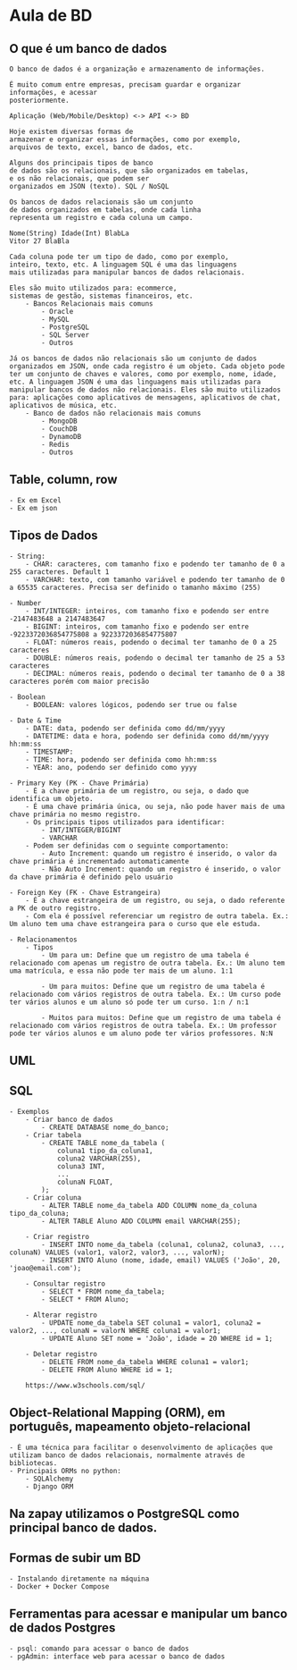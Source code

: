 # Aula de BD

## O que é um banco de dados
    O banco de dados é a organização e armazenamento de informações.

    É muito comum entre empresas, precisam guardar e organizar informações, e acessar
    posteriormente.

    Aplicação (Web/Mobile/Desktop) <-> API <-> BD

    Hoje existem diversas formas de 
    armazenar e organizar essas informações, como por exemplo,
    arquivos de texto, excel, banco de dados, etc.

    Alguns dos principais tipos de banco 
    de dados são os relacionais, que são organizados em tabelas, 
    e os não relacionais, que podem ser 
    organizados em JSON (texto). SQL / NoSQL

    Os bancos de dados relacionais são um conjunto 
    de dados organizados em tabelas, onde cada linha 
    representa um registro e cada coluna um campo.

    Nome(String) Idade(Int) BlabLa
    Vitor 27 BlaBla

    Cada coluna pode ter um tipo de dado, como por exemplo, 
    inteiro, texto, etc. A linguagem SQL é uma das linguagens 
    mais utilizadas para manipular bancos de dados relacionais.

    Eles são muito utilizados para: ecommerce, 
    sistemas de gestão, sistemas financeiros, etc.
        - Bancos Relacionais mais comuns
            - Oracle
            - MySQL
            - PostgreSQL
            - SQL Server
            - Outros
    
    Já os bancos de dados não relacionais são um conjunto de dados organizados em JSON, onde cada registro é um objeto. Cada objeto pode ter um conjunto de chaves e valores, como por exemplo, nome, idade, etc. A linguagem JSON é uma das linguagens mais utilizadas para manipular bancos de dados não relacionais. Eles são muito utilizados para: aplicações como aplicativos de mensagens, aplicativos de chat, aplicativos de música, etc.
        - Banco de dados não relacionais mais comuns
            - MongoDB
            - CouchDB
            - DynamoDB
            - Redis
            - Outros

## Table, column, row
    - Ex em Excel
    - Ex em json

## Tipos de Dados
    - String:
        - CHAR: caracteres, com tamanho fixo e podendo ter tamanho de 0 a 255 caracteres. Default 1
        - VARCHAR: texto, com tamanho variável e podendo ter tamanho de 0 a 65535 caracteres. Precisa ser definido o tamanho máximo (255)

    - Number
        - INT/INTEGER: inteiros, com tamanho fixo e podendo ser entre -2147483648 a 2147483647
        - BIGINT: inteiros, com tamanho fixo e podendo ser entre -9223372036854775808 a 9223372036854775807
        - FLOAT: números reais, podendo o decimal ter tamanho de 0 a 25 caracteres
        - DOUBLE: números reais, podendo o decimal ter tamanho de 25 a 53 caracteres
        - DECIMAL: números reais, podendo o decimal ter tamanho de 0 a 38 caracteres porém com maior precisão
    
    - Boolean
        - BOOLEAN: valores lógicos, podendo ser true ou false
    
    - Date & Time
        - DATE: data, podendo ser definida como dd/mm/yyyy
        - DATETIME: data e hora, podendo ser definida como dd/mm/yyyy hh:mm:ss
        - TIMESTAMP: 
        - TIME: hora, podendo ser definida como hh:mm:ss
        - YEAR: ano, podendo ser definido como yyyy

    - Primary Key (PK - Chave Primária)
        - É a chave primária de um registro, ou seja, o dado que identifica um objeto.
        - É uma chave primária única, ou seja, não pode haver mais de uma chave primária no mesmo registro.
        - Os principais tipos utilizados para identificar:
            - INT/INTEGER/BIGINT
            - VARCHAR
        - Podem ser definidas com o seguinte comportamento:
            - Auto Increment: quando um registro é inserido, o valor da chave primária é incrementado automaticamente
            - Não Auto Increment: quando um registro é inserido, o valor da chave primária é definido pelo usuário
    
    - Foreign Key (FK - Chave Estrangeira)
        - É a chave estrangeira de um registro, ou seja, o dado referente a PK de outro registro.
        - Com ela é possível referenciar um registro de outra tabela. Ex.: Um aluno tem uma chave estrangeira para o curso que ele estuda.

    - Relacionamentos
        - Tipos
            - Um para um: Define que um registro de uma tabela é relacionado com apenas um registro de outra tabela. Ex.: Um aluno tem uma matrícula, e essa não pode ter mais de um aluno. 1:1

            - Um para muitos: Define que um registro de uma tabela é relacionado com vários registros de outra tabela. Ex.: Um curso pode ter vários alunos e um aluno só pode ter um curso. 1:n / n:1

            - Muitos para muitos: Define que um registro de uma tabela é relacionado com vários registros de outra tabela. Ex.: Um professor pode ter vários alunos e um aluno pode ter vários professores. N:N

## UML
## SQL
    - Exemplos
        - Criar banco de dados
            - CREATE DATABASE nome_do_banco;
        - Criar tabela
            - CREATE TABLE nome_da_tabela (
                coluna1 tipo_da_coluna1,
                coluna2 VARCHAR(255),
                coluna3 INT,
                ...
                colunaN FLOAT,
            );
        - Criar coluna
            - ALTER TABLE nome_da_tabela ADD COLUMN nome_da_coluna tipo_da_coluna;
            - ALTER TABLE Aluno ADD COLUMN email VARCHAR(255);

        - Criar registro
            - INSERT INTO nome_da_tabela (coluna1, coluna2, coluna3, ..., colunaN) VALUES (valor1, valor2, valor3, ..., valorN);
            - INSERT INTO Aluno (nome, idade, email) VALUES ('João', 20, 'joao@email.com');

        - Consultar registro
            - SELECT * FROM nome_da_tabela;
            - SELECT * FROM Aluno;

        - Alterar registro
            - UPDATE nome_da_tabela SET coluna1 = valor1, coluna2 = valor2, ..., colunaN = valorN WHERE coluna1 = valor1;
            - UPDATE Aluno SET nome = 'João', idade = 20 WHERE id = 1;

        - Deletar registro
            - DELETE FROM nome_da_tabela WHERE coluna1 = valor1;
            - DELETE FROM Aluno WHERE id = 1;

        https://www.w3schools.com/sql/

## Object-Relational Mapping (ORM), em português, mapeamento objeto-relacional
    - É uma técnica para facilitar o desenvolvimento de aplicações que utilizam banco de dados relacionais, normalmente através de bibliotecas.
    - Principais ORMs no python:
        - SQLAlchemy
        - Django ORM

## Na zapay utilizamos o PostgreSQL como principal banco de dados.

## Formas de subir um BD
    - Instalando diretamente na máquina
    - Docker + Docker Compose

## Ferramentas para acessar e manipular um banco de dados Postgres
    - psql: comando para acessar o banco de dados
    - pgAdmin: interface web para acessar o banco de dados
